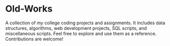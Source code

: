 # Old-Works
A collection of my college coding projects and assignments. It includes data structures, algorithms, web development projects, SQL scripts, and miscellaneous scripts. Feel free to explore and use them as a reference. Contributions are welcome!
